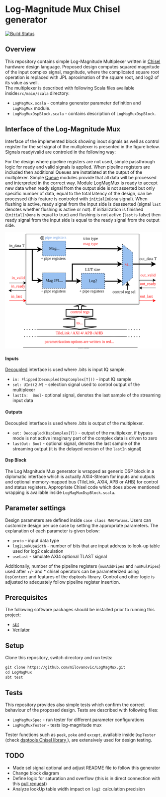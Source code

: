 Log-Magnitude Mux Chisel generator
=======================================================

[![Build Status](https://travis-ci.org/milovanovic/logMagMux.svg?branch=master)](https://travis-ci.org/milovanovic/logMagMux)

## Overview

This repository contains simple Log-Magnitude Multiplexer written in [Chisel ](https://www.chisel-lang.org/) hardware design language. Proposed design computes squared magnitude of the input complex signal, magnitude, where the complicated square root operation is replaced with JPL aproximation of the square root, and log2 of its value as well.  
The multiplexer is described with following Scala files available inside`src/main/scala` directory:
* `LogMagMux.scala` - contains generator parameter definition and `LogMagMux` module.
* `LogMagMuxDspBlock.scala` - contains description of `LogMagMuxDspBlock`.  

## Interface of the Log-Magnitude Mux

Interface of the implemented block showing inout signals as well as control register for the sel signal of the multiplexer is presented in the figure below. Signals ready/valid are controled in the following way:

For the design where pipeline registers are not used, simple passthrough logic for ready and valid signals is applied. When pipeline registers are included then additional Queues are instatiated at the output of the multiplexer. Simple [Queue](https://www.chisel-lang.org/api/latest/chisel3/util/Queue$.html) modules provide that all data will be processed and interpreted in the correct way. Module LogMagMux is ready to accept new data when ready signal from the output side is not asserted but only specific number of data, equal to the total latency of the design, can be processed (this feature is controled with `initialInDone` signal). When flushing is active, ready signal from the input side is deasserted (signal `last` denotes whether flushing is active or not). If initialization is finished (`initialInDone` is equal to true) and flushing is not active (`last` is false) then ready signal from the input side is equal to the ready signal from the output side.

![Interface of the Chisel generator](./doc/images/magnitude_generator.svg)

[comment]: <> (Here goes explanation of the scheme with more details regarding log2 calculation)

####  Inputs 

[Decoupled](https://github.com/freechipsproject/chisel3/wiki/Interfaces-Bulk-Connections) interface is used where .bits is input  IQ sample. 
* `in: Flipped(Decoupled(DspComplex[T]))` - input IQ sample 
* `sel: UInt(2.W)` -  selection signal used to control output of the multiplexer
* `lastIn:  Bool`- optional signal, denotes the last sample of the streaming input data

#### Outputs

Decoupled interface is used where .bits is output of the multiplexer.
* `out: Decoupled(DspComplex[T])` - output of the multiplexer, if bypass mode is not active imaginary part of the complex data is driven to zero
* `lastOut: Bool` - optional signal, denotes the last sample of the streaming output (it is  the delayed version of the `lastIn` signal) 

#### Dsp Block

The  Log Magnitude Mux generator is wrapped as generic DSP block in a diplomatic interface which is actually AXI4-Stream for inputs and outputs and optional memory-mapped bus (TileLink, AXI4, APB or AHB) for control and status registers. Appropriate Chisel code which does above mentioned wrapping is available inside `LogMagMuxDspBlock.scala`.  

## Parameter settings

Design parameters are defined inside `case class MAGParams`. Users can customize design per use case by setting the appropriate parameters.
The explanation of each parameter is given below:
* `proto` - input data type 
* `log2LookUpWidth` -  number of bits that are input address to look-up table used for log2 calculation
* `useLast` - simulate AXI4 optional TLAST signal

Additionally,  number of the pipeline registers (`numAddPipes` and `numMulPipes`) used after +/- and * chisel operators can be parameterized using `DspContext` and features of the dsptools library.  Control and other logic is adjusted to adequately follow pipeline register insertion.

## Prerequisites

The following software packages should be installed prior to running this project:
* [sbt](http://www.scala-sbt.org)
* [Verilator](http://www.veripool.org/wiki/verilator)

## Setup

Clone this repository, switch directory and run tests:
```
git clone https://github.com/milovanovic/LogMagMux.git
cd LogMagMux
sbt test
```
## Tests

This repository provides also simple tests which confirm the correct behaviour of the proposed design. Tests are described with following files:
* `LogMagMuxSpec` - run tester for different parameter configurations 
* `LogMagMuxTester` - tests log-magnitude mux

Tester functions such as `peek`, `poke` and `except`, available inside `DspTester` (check [dsptools Chisel library ](http://github.com/ucb-bar/dsptools)), are extensively used for design testing.

## TODO

* Made sel signal optional and adjust README file to follow this generator
* Change block diagram
* Define logic for saturation and overflow (this is in direct connection with this [pull request](https://github.com/ucb-bar/dsptools/pull/189))
* Analyze lookUp table width impact on `log2 `calculation precision

